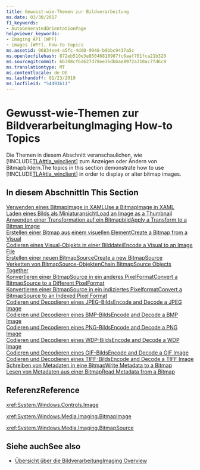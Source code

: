 ```yaml
---
title: Gewusst-wie-Themen zur Bildverarbeitung
ms.date: 03/30/2017
f1_keywords:
- AutoGeneratedOrientationPage
helpviewer_keywords:
- Imaging API [WPF]
- images [WPF], how-to topics
ms.assetid: 96834ee4-a5fc-4dd0-9948-b9bbc9437a5c
ms.openlocfilehash: 872eb510e3e85046818987fc6aaf761fca21b320
ms.sourcegitcommit: 6b308cf6d627d78ee36dbbae8972a310ac7fd6c8
ms.translationtype: MT
ms.contentlocale: de-DE
ms.lasthandoff: 01/23/2019
ms.locfileid: "54493611"
---
```

# <a name="imaging-how-to-topics"></a><span data-ttu-id="61a67-102">Gewusst-wie-Themen zur Bildverarbeitung</span><span class="sxs-lookup"><span data-stu-id="61a67-102">Imaging How-to Topics</span></span>
<span data-ttu-id="61a67-103">Die Themen in diesem Abschnitt veranschaulichen, wie [!INCLUDE[TLA#tla_winclient](../../../../includes/tlasharptla-winclient-md.md)] zum Anzeigen oder Ändern von Bitmapbildern.</span><span class="sxs-lookup"><span data-stu-id="61a67-103">The topics in this section demonstrate how to use [!INCLUDE[TLA#tla_winclient](../../../../includes/tlasharptla-winclient-md.md)] in order to display or alter bitmap images.</span></span>  
  
## <a name="in-this-section"></a><span data-ttu-id="61a67-104">In diesem Abschnitt</span><span class="sxs-lookup"><span data-stu-id="61a67-104">In This Section</span></span>  
 [<span data-ttu-id="61a67-105">Verwenden eines BitmapImage in XAML</span><span class="sxs-lookup"><span data-stu-id="61a67-105">Use a BitmapImage in XAML</span></span>](../../../../docs/framework/wpf/graphics-multimedia/how-to-use-a-bitmapimage.md)  
 [<span data-ttu-id="61a67-106">Laden eines Bilds als Miniaturansicht</span><span class="sxs-lookup"><span data-stu-id="61a67-106">Load an Image as a Thumbnail</span></span>](../../../../docs/framework/wpf/graphics-multimedia/how-to-load-an-image-as-a-thumbnail.md)  
 [<span data-ttu-id="61a67-107">Anwenden einer Transformation auf ein Bitmapbild</span><span class="sxs-lookup"><span data-stu-id="61a67-107">Apply a Transform to a Bitmap Image</span></span>](../../../../docs/framework/wpf/graphics-multimedia/how-to-apply-a-transform-to-a-bitmapimage.md)  
 [<span data-ttu-id="61a67-108">Erstellen einer Bitmap aus einem visuellen Element</span><span class="sxs-lookup"><span data-stu-id="61a67-108">Create a Bitmap from a Visual</span></span>](../../../../docs/framework/wpf/graphics-multimedia/how-to-create-a-bitmap-from-a-visual.md)  
 [<span data-ttu-id="61a67-109">Codieren eines Visual-Objekts in einer Bilddatei</span><span class="sxs-lookup"><span data-stu-id="61a67-109">Encode a Visual to an Image File</span></span>](../../../../docs/framework/wpf/graphics-multimedia/how-to-encode-a-visual-to-an-image-file.md)  
 [<span data-ttu-id="61a67-110">Erstellen einer neuen BitmapSource</span><span class="sxs-lookup"><span data-stu-id="61a67-110">Create a new BitmapSource</span></span>](../../../../docs/framework/wpf/graphics-multimedia/how-to-create-a-new-bitmapsource.md)  
 [<span data-ttu-id="61a67-111">Verketten von BitmapSource-Objekten</span><span class="sxs-lookup"><span data-stu-id="61a67-111">Chain BitmapSource Objects Together</span></span>](../../../../docs/framework/wpf/graphics-multimedia/how-to-chain-bitmapsource-objects-together.md)  
 [<span data-ttu-id="61a67-112">Konvertieren einer BitmapSource in ein anderes PixelFormat</span><span class="sxs-lookup"><span data-stu-id="61a67-112">Convert a BitmapSource to a Different PixelFormat</span></span>](../../../../docs/framework/wpf/graphics-multimedia/how-to-convert-a-bitmapsource-to-a-different-pixelformat.md)  
 [<span data-ttu-id="61a67-113">Konvertieren einer BitmapSource in ein indiziertes Pixelformat</span><span class="sxs-lookup"><span data-stu-id="61a67-113">Convert a BitmapSource to an Indexed Pixel Format</span></span>](../../../../docs/framework/wpf/graphics-multimedia/how-to-convert-a-bitmapsource-to-an-indexed-pixel-format.md)  
 [<span data-ttu-id="61a67-114">Codieren und Decodieren eines JPEG-Bilds</span><span class="sxs-lookup"><span data-stu-id="61a67-114">Encode and Decode a JPEG Image</span></span>](../../../../docs/framework/wpf/graphics-multimedia/how-to-encode-and-decode-a-jpeg-image.md)  
 [<span data-ttu-id="61a67-115">Codieren und Decodieren eines BMP-Bilds</span><span class="sxs-lookup"><span data-stu-id="61a67-115">Encode and Decode a BMP Image</span></span>](../../../../docs/framework/wpf/graphics-multimedia/how-to-encode-and-decode-a-bmp-image.md)  
 [<span data-ttu-id="61a67-116">Codieren und Decodieren eines PNG-Bilds</span><span class="sxs-lookup"><span data-stu-id="61a67-116">Encode and Decode a PNG Image</span></span>](../../../../docs/framework/wpf/graphics-multimedia/how-to-encode-and-decode-a-png-image.md)  
 [<span data-ttu-id="61a67-117">Codieren und Decodieren eines WDP-Bilds</span><span class="sxs-lookup"><span data-stu-id="61a67-117">Encode and Decode a WDP Image</span></span>](../../../../docs/framework/wpf/graphics-multimedia/how-to-encode-and-decode-a-wdp-image.md)  
 [<span data-ttu-id="61a67-118">Codieren und Decodieren eines GIF-Bilds</span><span class="sxs-lookup"><span data-stu-id="61a67-118">Encode and Decode a GIF Image</span></span>](../../../../docs/framework/wpf/graphics-multimedia/how-to-encode-and-decode-a-gif-image.md)  
 [<span data-ttu-id="61a67-119">Codieren und Decodieren eines TIFF-Bilds</span><span class="sxs-lookup"><span data-stu-id="61a67-119">Encode and Decode a TIFF Image</span></span>](../../../../docs/framework/wpf/graphics-multimedia/how-to-encode-and-decode-a-tiff-image.md)  
 [<span data-ttu-id="61a67-120">Schreiben von Metadaten in eine Bitmap</span><span class="sxs-lookup"><span data-stu-id="61a67-120">Write Metadata to a Bitmap</span></span>](../../../../docs/framework/wpf/graphics-multimedia/how-to-write-metadata-to-a-bitmap.md)  
 [<span data-ttu-id="61a67-121">Lesen von Metadaten aus einer Bitmap</span><span class="sxs-lookup"><span data-stu-id="61a67-121">Read Metadata from a Bitmap</span></span>](../../../../docs/framework/wpf/graphics-multimedia/how-to-read-metadata-from-a-bitmap.md)  
  
## <a name="reference"></a><span data-ttu-id="61a67-122">Referenz</span><span class="sxs-lookup"><span data-stu-id="61a67-122">Reference</span></span>  
 <xref:System.Windows.Controls.Image>  
  
 <xref:System.Windows.Media.Imaging.BitmapImage>  
  
 <xref:System.Windows.Media.Imaging.BitmapSource>  
  
## <a name="see-also"></a><span data-ttu-id="61a67-123">Siehe auch</span><span class="sxs-lookup"><span data-stu-id="61a67-123">See also</span></span>
- [<span data-ttu-id="61a67-124">Übersicht über die Bildverarbeitung</span><span class="sxs-lookup"><span data-stu-id="61a67-124">Imaging Overview</span></span>](../../../../docs/framework/wpf/graphics-multimedia/imaging-overview.md)
